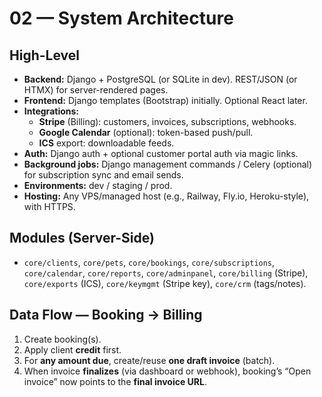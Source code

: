 # 02 — System Architecture

## High-Level
- **Backend:** Django + PostgreSQL (or SQLite in dev). REST/JSON (or HTMX) for server-rendered pages.
- **Frontend:** Django templates (Bootstrap) initially. Optional React later.
- **Integrations:**
  - **Stripe** (Billing): customers, invoices, subscriptions, webhooks.
  - **Google Calendar** (optional): token-based push/pull.
  - **ICS** export: downloadable feeds.
- **Auth:** Django auth + optional customer portal auth via magic links.
- **Background jobs:** Django management commands / Celery (optional) for subscription sync and email sends.
- **Environments:** dev / staging / prod.
- **Hosting:** Any VPS/managed host (e.g., Railway, Fly.io, Heroku-style), with HTTPS.

## Modules (Server-Side)
- `core/clients`, `core/pets`, `core/bookings`, `core/subscriptions`, `core/calendar`, `core/reports`, `core/adminpanel`, `core/billing` (Stripe), `core/exports` (ICS), `core/keymgmt` (Stripe key), `core/crm` (tags/notes).

## Data Flow — Booking → Billing
1) Create booking(s).
2) Apply client **credit** first.
3) For **any amount due**, create/reuse **one draft invoice** (batch).
4) When invoice **finalizes** (via dashboard or webhook), booking’s “Open invoice” now points to the **final invoice URL**.
